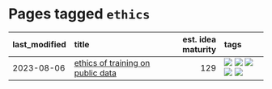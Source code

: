 # Pages tagged `ethics`

|last_modified|title|est. idea maturity|tags
|:---|:---|---:|:---|
|2023-08-06|[ethics of training on public data](../ethics_of_public_data.md)|129|[![](https://img.shields.io/badge/tag-ai_ethics-76bb24)](../tags/ai_ethics.md) [![](https://img.shields.io/badge/tag-ethics-496a1)](../tags/ethics.md) [![](https://img.shields.io/badge/tag-fair_use-683f3)](../tags/fair_use.md) [![](https://img.shields.io/badge/tag-philosophy-96bcc)](../tags/philosophy.md) [![](https://img.shields.io/badge/tag-remix_culture-77485f)](../tags/remix_culture.md)|